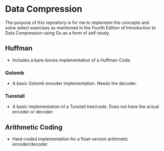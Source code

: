 # Data Compression

The purpose of this repository is for me to implement the concepts and solve select exercises as mentioned in the Fourth Edition of Introduction to Data Compression using Go as a form of self-study.

## Huffman

* Includes a bare-bones implementation of a Huffman Code.

### Golomb

* A basic Golomb encoder implementation. Needs the decoder.

### Tunstall

* A basic implementation of a Tunstall tree/code. Does not have the actual encoder or decoder.

## Arithmetic Coding

* Hard-coded implementation for a float-version arithmetic encoder/decoder.
